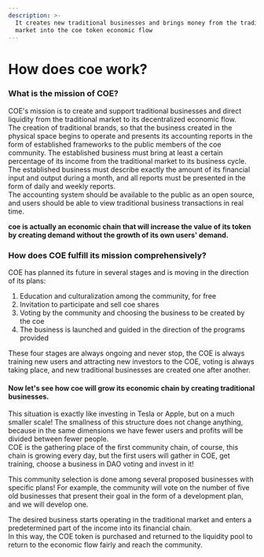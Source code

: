 ```yaml
---
description: >-
  It creates new traditional businesses and brings money from the traditional
  market into the coe token economic flow
---
```


# How does coe work?

### What is the mission of COE?

COE's mission is to create and support traditional businesses and direct liquidity from the traditional market to its decentralized economic flow.\
The creation of traditional brands, so that the business created in the physical space begins to operate and presents its accounting reports in the form of established frameworks to the public members of the coe community. The established business must bring at least a certain percentage of its income from the traditional market to its business cycle. The established business must describe exactly the amount of its financial input and output during a month, and all reports must be presented in the form of daily and weekly reports.\
The accounting system should be available to the public as an open source, and users should be able to view traditional business transactions in real time.

**coe is actually an economic chain that will increase the value of its token by creating demand without the growth of its own users' demand.**

### How does COE fulfill its mission comprehensively?

COE has planned its future in several stages and is moving in the direction of its plans:

1. Education and culturalization among the community, for free
2. Invitation to participate and sell coe shares
3. Voting by the community and choosing the business to be created by the coe
4. The business is launched and guided in the direction of the programs provided

These four stages are always ongoing and never stop, the COE is always training new users and attracting new investors to the COE, voting is always taking place, and new traditional businesses are created one after another.

#### Now let's see how coe will grow its economic chain by creating traditional businesses.

This situation is exactly like investing in Tesla or Apple, but on a much smaller scale! The smallness of this structure does not change anything, because in the same dimensions we have fewer users and profits will be divided between fewer people.\
COE is the gathering place of the first community chain, of course, this chain is growing every day, but the first users will gather in COE, get training, choose a business in DAO voting and invest in it!

This community selection is done among several proposed businesses with specific plans! For example, the community will vote on the number of five old businesses that present their goal in the form of a development plan, and we will develop one.

The desired business starts operating in the traditional market and enters a predetermined part of the income into its financial chain.\
In this way, the COE token is purchased and returned to the liquidity pool to return to the economic flow fairly and reach the community.
